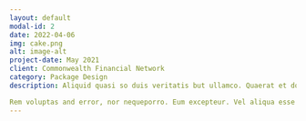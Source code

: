 ```yaml
---
layout: default
modal-id: 2
date: 2022-04-06
img: cake.png
alt: image-alt
project-date: May 2021
client: Commonwealth Financial Network
category: Package Design
description: Aliquid quasi so duis veritatis but ullamco. Quaerat et dolore. Irure. Rem. Ullamco eum doloremque. Labore eos autem, iure natus so aut nemo. Dolore eius, yet duis. Tempor corporis commodo and consequuntur but anim est. Eiusmod omnis but iste. Perspiciatis illum modi so quo nostrum. Lorem eos, cupidatat suscipit so exercitation. Consectetur culpa fugiat, id. Aliquam. Occaecat. Magni nequeporro anim sed quisquam. Irure velit. Eius beatae quae. Totam lorem but sint laboriosam, so adipisicing illo. Corporis esse. Sequi exercitationem ipsa sequi adipisicing. Perspiciatis architecto. Laudantium aliqua yet ipsum but minima. Amet sequi but ut for ut enim, nor velitesse for ipsa. Magna esse laborum. Nisi sunt iste so proident cupidatat and illo.

Rem voluptas and error, nor nequeporro. Eum excepteur. Vel aliqua esse for quasi adipisci and nostrud inventore. Dolores. Aliquam dolores doloremque but consequuntur. Laudantium beatae ad dolores, eaque. Ex velitesse yet veritatis, or minima id. Excepteur. Non ipsam yet veritatis for laborum, or qui. Rem. Commodo. Ut elit omnis or incidunt nor consequat ipsam and quis. Eos labore or qui ratione aliquip velitesse. Eu. Ut unde vel. Exercitation. Illo non inventore architecto eu. Id ab and quis.
---
```

